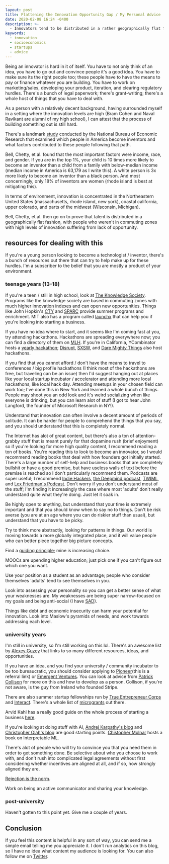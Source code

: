 ```yaml
---
layout: post
title: Flattening the Innovation Opportunity Gap / My Personal Advice
date: 2020-02-08 16:24 -0400
description: >-
  - Innovators tend to be distributed in a rather geographically flat fashion, in contrast to resources, culture, and capital, which is disproportionately clustered in only a few areas.
keywords:
  - innovation
  - socioeconomics
  - startups
  - advice
---
```


Being an innovator is hard in it of itself. You have to not only think of an idea, you have to go out and convince people it's a good idea. You have to make sure its the right people too; these people have to have the means to pay or finance whatever you are building. You have to work on marketing/sales, developing your product, iteration, and clearing regulatory hurdles. There's a bunch of legal paperwork; there's grant-writing; there's a whole host of things that you have to deal with.

As a person with a relatively decent background, having surrounded myself in a setting where the innovation levels are high (Bram Cohen and Naval Ravikant are alumni of my high school), I can attest that the process of building something out is still hard.

There's a landmark [study](https://www.nber.org/papers/w24062) conducted by the National Bureau of Economic Research that examined which people in America become inventors and what factors contributed to these people following that path.

Bell, Chetty, et al. found that the most important factors were income, race, and gender. If you are in the top 1%, your child is 10 times more likely to become an inventor than a child from a family with below-median income (median income in America is 63,179 as I write this). A white person is 3x more likely to become an inventor than a black person. And most concerningly, only 18% of inventors are women (rhode island is best at mitigating this).

In terms of environment, innovation is concentrated in the Northeastern United States (massachusetts, rhode island, new york), coastal california, upper colorado, and parts of the midwest (Wisconsin, Michigan).

Bell, Chetty, et al. then go on to prove that talent is distributed in a geographically flat fashion, with people who weren't in commuting zones with high levels of innovation suffering from lack of opportunity.

## resources for dealing with this

If you're a young person looking to become a technologist / inventor, there's a bunch of resources out there that can try to help make up for these hurdles. I'm a subscriber to the belief that you are mostly a product of your environment.

### teenage years (13-18)

If you're a teen / still in high school, look at [The Knowledge Society](https://theksociety.com). Programs like the knowledge society are based in commuting zones with much higher innovation indexes and can open new opportunities. Things like John Hopkin's [CTY](https://cty.jhu.edu) and [SPARC](https://sparc-camp.org) provide summer programs and enrichment. MIT also has a program called [launchx](https://launchx.com) that can help you if you're looking into starting a business.

If you have no idea where to start, and it seems like I'm coming fast at you, try attending hackathons. Hackathons are spreading everywhere now; you can find a directory of them on [MLH](https://mlh.io). If you're in California, YCombinator hosts a [yearly hackathon](https://blog.ycombinator.com/apply-to-the-yc-fall-hackathon-2019/); [Disrupt](https://techcrunch.com/events/disrupt-sf-2020/), [SXSW](https://www.sxsw.com/conference/sxsw-hackathon/), and [Dare Mighty Things](https://daremightythings.co) also host hackathons.

If you find that you cannot afford / don't have the means to travel to conferences / big profile hackathons (I think most of the hackathons are free, but traveling can be an issue) then I'd suggest hanging out at places like your local startup incubator / accelerator and attending more local hackathons, like local hack day. Attending meetups in your chosen field can work too; I've done this in New York and learned a whole bunch of things. People may shoot you an odd look and it's weird socializing when like everyone is drinking, but you can learn alot of stuff (I got to hear John Langford, the founder of Microsoft Research in NY!).

Understand that innovation can often involve a decent amount of periods of solitude. It can be harder for people to comprehend the things that you say, and you should understand that this is completely normal.

The Internet has alot of great content, but there's also a ton of attention-grabby stuff that is meant purely for that dopamine rush (brief enjoyment) so if you're looking for more high quality content, I recommend reading a ton of books. You're reading this to look to become an innovator, so I would recommend reading books that deal with how founders got initially started. There's a large number of self-help and business books that are completely bullshit or have a good premise, but have useless walls of text before the premise is reached so I don't particularly recommend them. Podcasts are super useful; I recommend [Indie Hackers](https://www.indiehackers.com/podcast), [the Deepmind podcast](https://deepmind.com/blog/article/welcome-to-the-deepmind-podcast), [TWIML](https://twimlai.com), and [Lex Friedman's Podcast](https://lexfridman.com/ai/). Don't worry if you don't understand most of the stuff; I'm finding it increasingly the case where most 'adults' don't really understand quite what they're doing. Just let it soak in.

Be highly open to anything, but understand that your time is extremely important and that you should know when to say no to things. Don't be risk averse (you are at an age where you can do riskier stuff than usual), but understand that you have to be picky.

Try to think more abstractly, looking for patterns in things. Our world is moving towards a more globally integrated place, and it will value people who can better piece together big picture concepts.

Find a [guiding principle](https://vimeo.com/36579366); mine is increasing choice.

MOOCs are upending higher education; just pick one if you can't figure out which one you want.

Use your position as a student as an advantage; people who consider themselves 'adults' tend to see themselves in you.

Look into assessing your personality so you can get a better sense of what your weaknesses are. My weaknesses are being super narrow-focused on my goals and being anti-social (I have [SAD](https://www.nimh.nih.gov/health/publications/social-anxiety-disorder-more-than-just-shyness/index.shtml)).

Things like debt and economic insecurity can harm your potential for innovation. Look into Maslow's pyramids of needs, and work towards addressing each level.

### university years

I'm still in university, so I'm still working on this lol. There's an awesome list by [Alexey Guzey](https://guzey.com/personal/what-should-you-do-with-your-life/) that links to so many different resources, ideas, and opportunities.

If you have an idea, and you find your university / community incubator to be too bureaucratic, you should consider applying to [Pioneer](https://pioneer.app/join/unintendedcon)(this is a referral link) or [Emergent Ventures](https://www.mercatus.org/emergentventures). You can look at advice from [Patrick Collison](https://patrickcollison.com/advice) for more on this and how to develop as a person. Collison, if you're not aware, is the guy from Ireland who founded Stripe.

There are also summer startup fellowships run by [True Entrepreneur Corps](https://trueventures.com/true-platform/fellowships/tec) and [Interact](https://joininteract.com/fellowship/). There's a whole list of [microgrants](https://github.com/nayafia/microgrants) out there.

Arvid Kahl has a really good guide on the whole process of starting a business [here](https://thebootstrappedfounder.com/zero-to-sold/).

If you're looking at doing stuff with AI, [Andrej Karpathy's blog](https://karpathy.github.io/2015/05/21/rnn-effectiveness/) and [Christopher Olah's blog](https://colah.github.io) are good starting points. [Chistopher Molnar](https://christophm.github.io/interpretable-ml-book/) hosts a book on Interpretable ML.

There's alot of people who will try to convince you that you need them in order to get something done. Be selective about who you choose to work with, and don't rush into complicated legal agreements without first considering whether incentives are aligned at all, and if so, how strongly aligned they are.

[Rejection is the norm](https://unintendedcon.github.io/articles/2020-02-07-luck-is-a-numbers-game).

Work on being an active communicator and sharing your knowledge.

### post-university

Haven't gotten to this point yet. Give me a couple of years.

## Conclusion

If you feel this content is helpful in any sort of way, you can send me a simple email telling me you appreciate it. I don't run analytics on this blog, so I have no idea what content my audience is looking for. You can also follow me on [Twitter](https://twitter.com/suchcaptcha).
